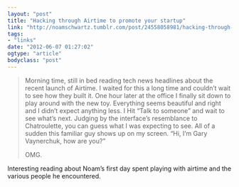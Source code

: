 ```yaml
---
layout: "post"
title: "Hacking through Airtime to promote your startup"
link: "http://noamschwartz.tumblr.com/post/24558058981/hacking-through-airtime-to-promote-your-startup"
tags: 
- "links"
date: "2012-06-07 01:27:02"
ogtype: "article"
bodyclass: "post"
---
```


> Morning time, still in bed reading tech news headlines about the recent launch of Airtime. I waited for this a long time and couldn’t wait to see how they built it. One hour later at the office I finally sit down to play around with the new toy. Everything seems beautiful and right and I didn’t expect anything less. I Hit “Talk to someone” and wait to see what’s next. Judging by the interface’s resemblance to Chatroulette, you can guess what I was expecting to see. All of a sudden this familiar guy shows up on my screen. “Hi, I’m Gary Vaynerchuk, how are you?”
> 
> OMG.

Interesting reading about Noam’s first day spent playing with airtime and the various people he encountered.